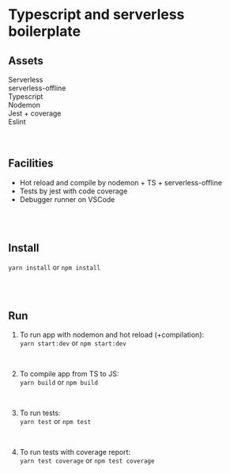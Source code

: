 # Typescript and serverless boilerplate


## Assets

Serverless<br>
serverless-offline<br>
Typescript<br>
Nodemon<br>
Jest + coverage<br>
Eslint<br>
<br><br>
## Facilities

- Hot reload and compile by nodemon + TS + serverless-offline<br>
- Tests by jest with code coverage<br>
- Debugger runner on VSCode

<br><br>
## Install

`yarn install` or `npm install`

<br><br>
## Run

1. To run app with nodemon and hot reload (+compilation): <br>
`yarn start:dev` or `npm start:dev`

<br>

2. To compile app from TS to JS: <br>
`yarn build` or `npm build`

<br>

3. To run tests: <br>
`yarn test` or `npm test`

<br>

4. To run tests with coverage report: <br>
`yarn test coverage` or `npm test coverage`
